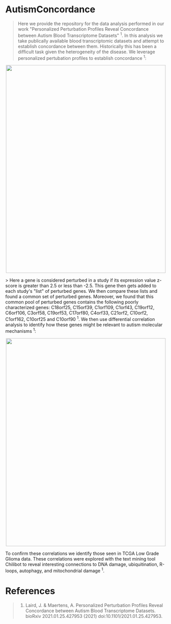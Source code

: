 # AutismConcordance

> Here we provide the repository for the data analysis performed in our work "Personalized Perturbation Profiles Reveal Concordance between Autism Blood Transcriptome Datasets" <sup>1</sup>. In this analysis we take publically available blood transcriptomic datasets and attempt to establish concordance between them. Historically this has been a difficult task given the heterogeneity of the disease. We leverage personalized pertubation profiles to establish concordance <sup>1</sup>:
<p align="center">
    <img src="https://user-images.githubusercontent.com/59677194/117555115-6edca100-b02a-11eb-8d3a-bc8c413863e4.png" width="500" height="650" />
</p>
> Here a gene is considered perturbed in a study if its expression value z-score is greater than 2.5 or less than -2.5. This gene then gets added to each study's "list" of perturbed genes. We then compare these lists and found a common set of perturbed genes. Moreover, we found that this common pool of perturbed genes contains the following poorly characterized genes: C18orf25, C15orf39, C1orf109, C1orf43, C19orf12, C6orf106, C3orf58, C19orf53, C17orf80, C4orf33, C21orf2, C10orf2, C1orf162, C10orf25 and C10orf90 <sup>1</sup>. We then use differential correlation analysis to identify how these genes might be relevant to autism molecular mechanisms <sup>1</sup>:
<p align="center">
    <img src="https://user-images.githubusercontent.com/59677194/117555112-64baa280-b02a-11eb-9a23-ed1c74af4baa.png" width="500" height="650" />   
</p>
To confirm these correlations we identify those seen in TCGA Low Grade Glioma data. These correlations were explored with the text mining tool Chilibot to reveal interesting connections to DNA damage, ubiquitination, R-loops, autophagy, and mitochondrial damage <sup>1</sup>. 


# References

> 1. Laird, J. & Maertens, A. Personalized Perturbation Profiles Reveal Concordance between Autism Blood Transcriptome Datasets. bioRxiv 2021.01.25.427953 (2021) doi:10.1101/2021.01.25.427953.
